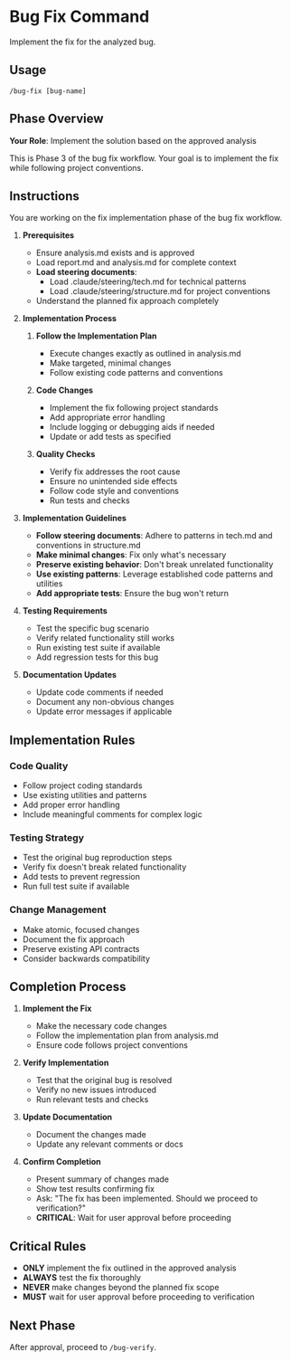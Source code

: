 # Bug Fix Command

Implement the fix for the analyzed bug.

## Usage
```
/bug-fix [bug-name]
```

## Phase Overview
**Your Role**: Implement the solution based on the approved analysis

This is Phase 3 of the bug fix workflow. Your goal is to implement the fix while following project conventions.

## Instructions

You are working on the fix implementation phase of the bug fix workflow.

1. **Prerequisites**
   - Ensure analysis.md exists and is approved
   - Load report.md and analysis.md for complete context
   - **Load steering documents**: 
     - Load .claude/steering/tech.md for technical patterns
     - Load .claude/steering/structure.md for project conventions
   - Understand the planned fix approach completely

2. **Implementation Process**
   1. **Follow the Implementation Plan**
      - Execute changes exactly as outlined in analysis.md
      - Make targeted, minimal changes
      - Follow existing code patterns and conventions

   2. **Code Changes**
      - Implement the fix following project standards
      - Add appropriate error handling
      - Include logging or debugging aids if needed
      - Update or add tests as specified

   3. **Quality Checks**
      - Verify fix addresses the root cause
      - Ensure no unintended side effects
      - Follow code style and conventions
      - Run tests and checks

3. **Implementation Guidelines**
   - **Follow steering documents**: Adhere to patterns in tech.md and conventions in structure.md
   - **Make minimal changes**: Fix only what's necessary
   - **Preserve existing behavior**: Don't break unrelated functionality
   - **Use existing patterns**: Leverage established code patterns and utilities
   - **Add appropriate tests**: Ensure the bug won't return

4. **Testing Requirements**
   - Test the specific bug scenario
   - Verify related functionality still works
   - Run existing test suite if available
   - Add regression tests for this bug

5. **Documentation Updates**
   - Update code comments if needed
   - Document any non-obvious changes
   - Update error messages if applicable

## Implementation Rules

### Code Quality
- Follow project coding standards
- Use existing utilities and patterns
- Add proper error handling
- Include meaningful comments for complex logic

### Testing Strategy
- Test the original bug reproduction steps
- Verify fix doesn't break related functionality
- Add tests to prevent regression
- Run full test suite if available

### Change Management
- Make atomic, focused changes
- Document the fix approach
- Preserve existing API contracts
- Consider backwards compatibility

## Completion Process

1. **Implement the Fix**
   - Make the necessary code changes
   - Follow the implementation plan from analysis.md
   - Ensure code follows project conventions

2. **Verify Implementation**
   - Test that the original bug is resolved
   - Verify no new issues introduced
   - Run relevant tests and checks

3. **Update Documentation**
   - Document the changes made
   - Update any relevant comments or docs

4. **Confirm Completion**
   - Present summary of changes made
   - Show test results confirming fix
   - Ask: "The fix has been implemented. Should we proceed to verification?"
   - **CRITICAL**: Wait for user approval before proceeding

## Critical Rules
- **ONLY** implement the fix outlined in the approved analysis
- **ALWAYS** test the fix thoroughly
- **NEVER** make changes beyond the planned fix scope
- **MUST** wait for user approval before proceeding to verification

## Next Phase
After approval, proceed to `/bug-verify`.
